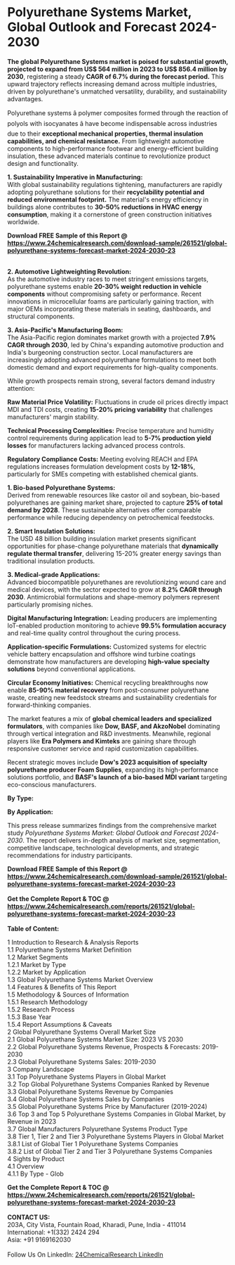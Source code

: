 <h1>Polyurethane Systems Market, Global Outlook and Forecast 2024-2030</h1><p><strong>The global Polyurethane Systems market is poised for substantial growth, projected to expand from US$ 564 million in 2023 to US$ 856.4 million by 2030</strong>, registering a steady <strong>CAGR of 6.7% during the forecast period.</strong> This upward trajectory reflects increasing demand across multiple industries, driven by polyurethane's unmatched versatility, durability, and sustainability advantages.</p><p>Polyurethane systems â polymer composites formed through the reaction of polyols with isocyanates â have become indispensable across industries due to their <strong>exceptional mechanical properties, thermal insulation capabilities, and chemical resistance.</strong> From lightweight automotive components to high-performance footwear and energy-efficient building insulation, these advanced materials continue to revolutionize product design and functionality.</p><p><strong>1. Sustainability Imperative in Manufacturing:</strong><br>
With global sustainability regulations tightening, manufacturers are rapidly adopting polyurethane solutions for their <strong>recyclability potential and reduced environmental footprint.</strong> The material's energy efficiency in buildings alone contributes to <strong>30-50% reductions in HVAC energy consumption</strong>, making it a cornerstone of green construction initiatives worldwide.</p><div><b>Download FREE Sample of this Report @ 
            <a href="https://www.24chemicalresearch.com/download-sample/261521/global-polyurethane-systems-forecast-market-2024-2030-23">
            https://www.24chemicalresearch.com/download-sample/261521/global-polyurethane-systems-forecast-market-2024-2030-23</a></b></div><br><p><strong>2. Automotive Lightweighting Revolution:</strong><br>
As the automotive industry races to meet stringent emissions targets, polyurethane systems enable <strong>20-30% weight reduction in vehicle components</strong> without compromising safety or performance. Recent innovations in microcellular foams are particularly gaining traction, with major OEMs incorporating these materials in seating, dashboards, and structural components.</p><p><strong>3. Asia-Pacific's Manufacturing Boom:</strong><br>
The Asia-Pacific region dominates market growth with a projected <strong>7.9% CAGR through 2030</strong>, led by China's expanding automotive production and India's burgeoning construction sector. Local manufacturers are increasingly adopting advanced polyurethane formulations to meet both domestic demand and export requirements for high-quality components.</p><p>While growth prospects remain strong, several factors demand industry attention:</p><p><strong>Raw Material Price Volatility:</strong> Fluctuations in crude oil prices directly impact MDI and TDI costs, creating <strong>15-20% pricing variability</strong> that challenges manufacturers' margin stability.</p><p><strong>Technical Processing Complexities:</strong> Precise temperature and humidity control requirements during application lead to <strong>5-7% production yield losses</strong> for manufacturers lacking advanced process controls.</p><p><strong>Regulatory Compliance Costs:</strong> Meeting evolving REACH and EPA regulations increases formulation development costs by <strong>12-18%</strong>, particularly for SMEs competing with established chemical giants.</p><p><strong>1. Bio-based Polyurethane Systems:</strong><br>
Derived from renewable resources like castor oil and soybean, bio-based polyurethanes are gaining market share, projected to capture <strong>25% of total demand by 2028</strong>. These sustainable alternatives offer comparable performance while reducing dependency on petrochemical feedstocks.</p><p><strong>2. Smart Insulation Solutions:</strong><br>
The USD 48 billion building insulation market presents significant opportunities for phase-change polyurethane materials that <strong>dynamically regulate thermal transfer</strong>, delivering 15-20% greater energy savings than traditional insulation products.</p><p><strong>3. Medical-grade Applications:</strong><br>
Advanced biocompatible polyurethanes are revolutionizing wound care and medical devices, with the sector expected to grow at <strong>8.2% CAGR through 2030</strong>. Antimicrobial formulations and shape-memory polymers represent particularly promising niches.</p><p><strong>Digital Manufacturing Integration:</strong> Leading producers are implementing IoT-enabled production monitoring to achieve <strong>99.5% formulation accuracy</strong> and real-time quality control throughout the curing process.</p><p><strong>Application-specific Formulations:</strong> Customized systems for electric vehicle battery encapsulation and offshore wind turbine coatings demonstrate how manufacturers are developing <strong>high-value specialty solutions</strong> beyond conventional applications.</p><p><strong>Circular Economy Initiatives:</strong> Chemical recycling breakthroughs now enable <strong>85-90% material recovery</strong> from post-consumer polyurethane waste, creating new feedstock streams and sustainability credentials for forward-thinking companies.</p><p>The market features a mix of <strong>global chemical leaders and specialized formulators</strong>, with companies like <strong>Dow, BASF, and AkzoNobel</strong> dominating through vertical integration and R&amp;D investments. Meanwhile, regional players like <strong>Era Polymers and Kimteks</strong> are gaining share through responsive customer service and rapid customization capabilities.</p><p>Recent strategic moves include <strong>Dow's 2023 acquisition of specialty polyurethane producer Foam Supplies</strong>, expanding its high-performance solutions portfolio, and <strong>BASF's launch of a bio-based MDI variant</strong> targeting eco-conscious manufacturers.</p><p><strong>By Type:</strong></p><p><strong>By Application:</strong></p><p>This press release summarizes findings from the comprehensive market study <em>Polyurethane Systems Market: Global Outlook and Forecast 2024-2030</em>. The report delivers in-depth analysis of market size, segmentation, competitive landscape, technological developments, and strategic recommendations for industry participants.</p><div><b>Download FREE Sample of this Report @ 
            <a href="https://www.24chemicalresearch.com/download-sample/261521/global-polyurethane-systems-forecast-market-2024-2030-23">
            https://www.24chemicalresearch.com/download-sample/261521/global-polyurethane-systems-forecast-market-2024-2030-23</a></b></div><br><div><b>Get the Complete Report & TOC @ 
            <a href="https://www.24chemicalresearch.com/reports/261521/global-polyurethane-systems-forecast-market-2024-2030-23">
            https://www.24chemicalresearch.com/reports/261521/global-polyurethane-systems-forecast-market-2024-2030-23</a></b></div><br>
            <b>Table of Content:</b><p>1 Introduction to Research & Analysis Reports<br />
    1.1 Polyurethane Systems Market Definition<br />
    1.2 Market Segments<br />
        1.2.1 Market by Type<br />
        1.2.2 Market by Application<br />
    1.3 Global Polyurethane Systems Market Overview<br />
    1.4 Features & Benefits of This Report<br />
    1.5 Methodology & Sources of Information<br />
        1.5.1 Research Methodology<br />
        1.5.2 Research Process<br />
        1.5.3 Base Year<br />
        1.5.4 Report Assumptions & Caveats<br />
2 Global Polyurethane Systems Overall Market Size<br />
    2.1 Global Polyurethane Systems Market Size: 2023 VS 2030<br />
    2.2 Global Polyurethane Systems Revenue, Prospects & Forecasts: 2019-2030<br />
    2.3 Global Polyurethane Systems Sales: 2019-2030<br />
3 Company Landscape<br />
    3.1 Top Polyurethane Systems Players in Global Market<br />
    3.2 Top Global Polyurethane Systems Companies Ranked by Revenue<br />
    3.3 Global Polyurethane Systems Revenue by Companies<br />
    3.4 Global Polyurethane Systems Sales by Companies<br />
    3.5 Global Polyurethane Systems Price by Manufacturer (2019-2024)<br />
    3.6 Top 3 and Top 5 Polyurethane Systems Companies in Global Market, by Revenue in 2023<br />
    3.7 Global Manufacturers Polyurethane Systems Product Type<br />
    3.8 Tier 1, Tier 2 and Tier 3 Polyurethane Systems Players in Global Market<br />
        3.8.1 List of Global Tier 1 Polyurethane Systems Companies<br />
        3.8.2 List of Global Tier 2 and Tier 3 Polyurethane Systems Companies<br />
4 Sights by Product<br />
    4.1 Overview<br />
        4.1.1 By Type - Glob</p><div><b>Get the Complete Report & TOC @ 
            <a href="https://www.24chemicalresearch.com/reports/261521/global-polyurethane-systems-forecast-market-2024-2030-23">
            https://www.24chemicalresearch.com/reports/261521/global-polyurethane-systems-forecast-market-2024-2030-23</a></b></div><br><b>CONTACT US:</b><br>
            203A, City Vista, Fountain Road, Kharadi, Pune, India - 411014<br>
            International: +1(332) 2424 294<br>
            Asia: +91 9169162030 <br><br>
            Follow Us On LinkedIn: <a href="https://www.linkedin.com/company/24chemicalresearch/">24ChemicalResearch LinkedIn</a>